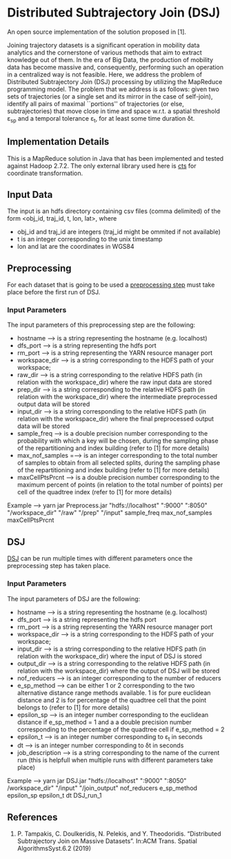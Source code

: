 # Distributed Subtrajectory Join (DSJ)

An open source implementation of the solution proposed in [1].

Joining trajectory datasets is a significant operation in mobility data analytics and the cornerstone of various methods that aim to extract knowledge out of them. In the era of Big Data, the production of mobility data has become massive and, consequently, performing such an operation in a centralized way is not feasible. Here, we address the problem of Distributed Subtrajectory Join (DSJ) processing by utilizing the MapReduce programming model.
The problem that we address is as follows: given two sets of trajectories (or a single set and its mirror in the case of self-join), identify all pairs of maximal ``portions'' of trajectories (or else, subtrajectories) that move close in time and space w.r.t. a spatial threshold ε<sub>sp</sub> and a temporal tolerance ε<sub>t</sub>, for at least some time duration δt.

## Implementation Details
This is a MapReduce solution in Java that has been implemented and tested against Hadoop 2.7.2. The only external library used here is [cts](https://github.com/orbisgis/cts) for coordinate transformation.

## Input Data
The input is an hdfs directory containing csv files (comma delimited) of the form <obj_id, traj_id, t, lon, lat>, where 
* obj_id and traj_id are integers (traj_id might be ommited if not available)
* t is an integer corresponding to the unix timestamp
* lon and lat are the coordinates in WGS84

## Preprocessing
For each dataset that is going to be used a [preprocessing step](https://github.com/DataStories-UniPi/Distributed-Subtrajectory-Join/blob/master/src/DSJ/PreprocessDriver.java) must take place before the first run of DSJ.
### Input Parameters
The input parameters of this preprocessing step are the following:
* hostname --> is a string representing the hostname (e.g. localhost)
* dfs_port --> is a string representing the hdfs port
* rm_port -->  is a string representing the YARN resource manager port
* workspace_dir --> is a string corresponding to the HDFS path of your workspace;
* raw_dir --> is a string corresponding to the relative HDFS path (in relation with the workspace_dir) where the raw input data are stored
* prep_dir --> is a string corresponding to the relative HDFS path (in relation with the workspace_dir) where the intermediate preprocessed output data will be stored
* input_dir --> is a string corresponding to the relative HDFS path (in relation with the workspace_dir) where the final preprocessed output data will be stored
* sample_freq --> is a double precision number corresponding to the probability with which a key will be chosen, during the sampling phase of the repartitioning and index building (refer to [1] for more details)
* max_nof_samples =--> is an integer corresponding to the total number of samples to obtain from all selected splits, during the sampling phase of the repartitioning and index building (refer to [1] for more details)
* maxCellPtsPrcnt -->  is a double precision number corresponding to the maximum percent of points (in relation to the total number of points) per cell of the quadtree index (refer to [1] for more details)

Example --> yarn jar Preprocess.jar "hdfs://localhost" ":9000" ":8050" "/workspace_dir" "/raw" "/prep" "/input" sample_freq max_nof_samples maxCellPtsPrcnt

## DSJ
[DSJ](https://github.com/DataStories-UniPi/Distributed-Subtrajectory-Join/blob/master/src/DSJ/DSJDriver.java) can be run multiple times with different parameters once the preprocessing step has taken place.

### Input Parameters
The input parameters of DSJ are the following:
* hostname --> is a string representing the hostname (e.g. localhost)
* dfs_port --> is a string representing the hdfs port
* rm_port -->  is a string representing the YARN resource manager port
* workspace_dir --> is a string corresponding to the HDFS path of your workspace;
* input_dir --> is a string corresponding to the relative HDFS path (in relation with the workspace_dir) where the input of DSJ is stored
* output_dir --> is a string corresponding to the relative HDFS path (in relation with the workspace_dir) where the output of DSJ will be stored
* nof_reducers --> is an integer corresponding to the number of reducers
* e_sp_method --> can be either 1 or 2 corresponding to the two alternative distance range methods available. 1 is for pure euclidean distance and 2 is for percentage of the quadtree cell that the point belongs to (refer to [1] for more details)
* epsilon_sp --> is an integer number corresponding to the euclidean distance if e_sp_method = 1 and a a double precision number corresponding to the percentage of the quadtree cell if e_sp_method = 2
* epsilon_t  --> is an integer number corresponding to ε<sub>t</sub> in seconds
* dt --> is an integer number corresponding to δt in seconds
* job_description --> is a string corresponding to the name of the current run (this is helpfull when multiple runs with different parameters take place)

Example --> yarn jar DSJ.jar "hdfs://localhost" ":9000" ":8050" /workspace_dir" "/input" "/join_output" nof_reducers e_sp_method epsilon_sp epsilon_t dt DSJ_run_1

## References
1. P. Tampakis, C. Doulkeridis, N. Pelekis, and Y. Theodoridis. “Distributed Subtrajectory Join on Massive Datasets”. In:ACM Trans. Spatial AlgorithmsSyst.6.2 (2019)
